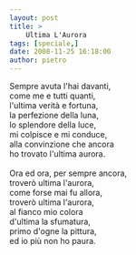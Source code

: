 ```yaml
---
layout: post
title: >
    Ultima L'Aurora
tags: [speciale,]
date: 2008-11-25 16:18:00
author: pietro
---
```

Sempre avuta l'hai davanti,<br/>come me e tutti quanti,<br/>l'ultima verità e fortuna,<br/>la perfezione della luna,<br/>lo splendore della luce,<br/>mi colpisce e mi conduce,<br/>alla convinzione che ancora<br/>ho trovato l'ultima aurora.<br/><br/>Ora ed ora, per sempre ancora,<br/>troverò ultima l'aurora,<br/>come forse mai fu allora,<br/>troverò ultima l'aurora,<br/>al fianco mio colora<br/>d'ultima la sfumatura,<br/>primo d'ogne la pittura,<br/>ed io più non ho paura.
